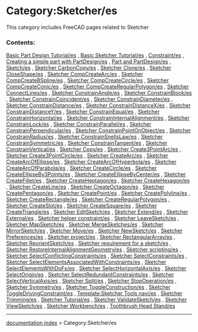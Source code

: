 # Category:Sketcher/es
This category includes FreeCAD pages related to Sketcher

### Contents:

[Basic Part Design Tutorial/es](Basic_Part_Design_Tutorial/es.md) , [Basic Sketcher Tutorial/es](Basic_Sketcher_Tutorial/es.md) , [Constraint/es](Constraint/es.md) , [Creating a simple part with PartDesign/es](Creating_a_simple_part_with_PartDesign/es.md) , [Part and PartDesign/es](Part_and_PartDesign/es.md) , [Sketch/es](Sketch/es.md) , [Sketcher CarbonCopy/es](Sketcher_CarbonCopy/es.md) , [Sketcher Clone/es](Sketcher_Clone/es.md) , [Sketcher CloseShape/es](Sketcher_CloseShape/es.md) , [Sketcher CompCreateArc/es](Sketcher_CompCreateArc/es.md) , [Sketcher CompCreateBSpline/es](Sketcher_CompCreateBSpline/es.md) , [Sketcher CompCreateCircle/es](Sketcher_CompCreateCircle/es.md) , [Sketcher CompCreateConic/es](Sketcher_CompCreateConic/es.md) , [Sketcher CompCreateRegularPolygon/es](Sketcher_CompCreateRegularPolygon/es.md) , [Sketcher ConnectLines/es](Sketcher_ConnectLines/es.md) , [Sketcher ConstrainAngle/es](Sketcher_ConstrainAngle/es.md) , [Sketcher ConstrainBlock/es](Sketcher_ConstrainBlock/es.md) , [Sketcher ConstrainCoincident/es](Sketcher_ConstrainCoincident/es.md) , [Sketcher ConstrainDiameter/es](Sketcher_ConstrainDiameter/es.md) , [Sketcher ConstrainDistance/es](Sketcher_ConstrainDistance/es.md) , [Sketcher ConstrainDistanceX/es](Sketcher_ConstrainDistanceX/es.md) , [Sketcher ConstrainDistanceY/es](Sketcher_ConstrainDistanceY/es.md) , [Sketcher ConstrainEqual/es](Sketcher_ConstrainEqual/es.md) , [Sketcher ConstrainHorizontal/es](Sketcher_ConstrainHorizontal/es.md) , [Sketcher ConstrainInternalAlignment/es](Sketcher_ConstrainInternalAlignment/es.md) , [Sketcher ConstrainLock/es](Sketcher_ConstrainLock/es.md) , [Sketcher ConstrainParallel/es](Sketcher_ConstrainParallel/es.md) , [Sketcher ConstrainPerpendicular/es](Sketcher_ConstrainPerpendicular/es.md) , [Sketcher ConstrainPointOnObject/es](Sketcher_ConstrainPointOnObject/es.md) , [Sketcher ConstrainRadius/es](Sketcher_ConstrainRadius/es.md) , [Sketcher ConstrainSnellsLaw/es](Sketcher_ConstrainSnellsLaw/es.md) , [Sketcher ConstrainSymmetric/es](Sketcher_ConstrainSymmetric/es.md) , [Sketcher ConstrainTangent/es](Sketcher_ConstrainTangent/es.md) , [Sketcher ConstrainVertical/es](Sketcher_ConstrainVertical/es.md) , [Sketcher Copy/es](Sketcher_Copy/es.md) , [Sketcher Create3PointArc/es](Sketcher_Create3PointArc/es.md) , [Sketcher Create3PointCircle/es](Sketcher_Create3PointCircle/es.md) , [Sketcher CreateArc/es](Sketcher_CreateArc/es.md) , [Sketcher CreateArcOfEllipse/es](Sketcher_CreateArcOfEllipse/es.md) , [Sketcher CreateArcOfHyperbola/es](Sketcher_CreateArcOfHyperbola/es.md) , [Sketcher CreateArcOfParabola/es](Sketcher_CreateArcOfParabola/es.md) , [Sketcher CreateCircle/es](Sketcher_CreateCircle/es.md) , [Sketcher CreateEllipseBy3Points/es](Sketcher_CreateEllipseBy3Points/es.md) , [Sketcher CreateEllipseByCenter/es](Sketcher_CreateEllipseByCenter/es.md) , [Sketcher CreateFillet/es](Sketcher_CreateFillet/es.md) , [Sketcher CreateHeptagon/es](Sketcher_CreateHeptagon/es.md) , [Sketcher CreateHexagon/es](Sketcher_CreateHexagon/es.md) , [Sketcher CreateLine/es](Sketcher_CreateLine/es.md) , [Sketcher CreateOctagon/es](Sketcher_CreateOctagon/es.md) , [Sketcher CreatePentagon/es](Sketcher_CreatePentagon/es.md) , [Sketcher CreatePoint/es](Sketcher_CreatePoint/es.md) , [Sketcher CreatePolyline/es](Sketcher_CreatePolyline/es.md) , [Sketcher CreateRectangle/es](Sketcher_CreateRectangle/es.md) , [Sketcher CreateRegularPolygon/es](Sketcher_CreateRegularPolygon/es.md) , [Sketcher CreateSlot/es](Sketcher_CreateSlot/es.md) , [Sketcher CreateSquare/es](Sketcher_CreateSquare/es.md) , [Sketcher CreateTriangle/es](Sketcher_CreateTriangle/es.md) , [Sketcher EditSketch/es](Sketcher_EditSketch/es.md) , [Sketcher Extend/es](Sketcher_Extend/es.md) , [Sketcher External/es](Sketcher_External/es.md) , [Sketcher helper constraint/es](Sketcher_helper_constraint/es.md) , [Sketcher LeaveSketch/es](Sketcher_LeaveSketch/es.md) , [Sketcher MapSketch/es](Sketcher_MapSketch/es.md) , [Sketcher MergeSketches/es](Sketcher_MergeSketches/es.md) , [Sketcher MirrorSketch/es](Sketcher_MirrorSketch/es.md) , [Sketcher Move/es](Sketcher_Move/es.md) , [Sketcher NewSketch/es](Sketcher_NewSketch/es.md) , [Sketcher Preferences/es](Sketcher_Preferences/es.md) , [Sketcher project/es](Sketcher_project/es.md) , [Sketcher RectangularArray/es](Sketcher_RectangularArray/es.md) , [Sketcher ReorientSketch/es](Sketcher_ReorientSketch/es.md) , [Sketcher requirement for a sketch/es](Sketcher_requirement_for_a_sketch/es.md) , [Sketcher RestoreInternalAlignmentGeometry/es](Sketcher_RestoreInternalAlignmentGeometry/es.md) , [Sketcher scripting/es](Sketcher_scripting/es.md) , [Sketcher SelectConflictingConstraints/es](Sketcher_SelectConflictingConstraints/es.md) , [Sketcher SelectConstraints/es](Sketcher_SelectConstraints/es.md) , [Sketcher SelectElementsAssociatedWithConstraints/es](Sketcher_SelectElementsAssociatedWithConstraints/es.md) , [Sketcher SelectElementsWithDoFs/es](Sketcher_SelectElementsWithDoFs/es.md) , [Sketcher SelectHorizontalAxis/es](Sketcher_SelectHorizontalAxis/es.md) , [Sketcher SelectOrigin/es](Sketcher_SelectOrigin/es.md) , [Sketcher SelectRedundantConstraints/es](Sketcher_SelectRedundantConstraints/es.md) , [Sketcher SelectVerticalAxis/es](Sketcher_SelectVerticalAxis/es.md) , [Sketcher Split/es](Sketcher_Split/es.md) , [Sketcher StopOperation/es](Sketcher_StopOperation/es.md) , [Sketcher Symmetry/es](Sketcher_Symmetry/es.md) , [Sketcher ToggleConstruction/es](Sketcher_ToggleConstruction/es.md) , [Sketcher ToggleDrivingConstraint/es](Sketcher_ToggleDrivingConstraint/es.md) , [Template:Sketcher Tools navi/es](Template:Sketcher_Tools_navi/es.md) , [Sketcher Trimming/es](Sketcher_Trimming/es.md) , [Sketcher Tutorial/es](Sketcher_Tutorial/es.md) , [Sketcher ValidateSketch/es](Sketcher_ValidateSketch/es.md) , [Sketcher ViewSketch/es](Sketcher_ViewSketch/es.md) , [Sketcher Workbench/es](Sketcher_Workbench/es.md) , [Toothbrush Head Stand/es](Toothbrush_Head_Stand/es.md)

---
[documentation index](../README.md) > Category:Sketcher/es
